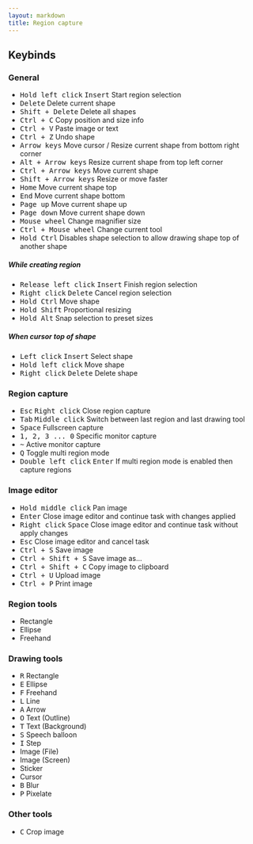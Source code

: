 ```yaml
---
layout: markdown
title: Region capture
---
```


## Keybinds

### General

* <kbd>Hold left click</kbd> <kbd>Insert</kbd> Start region selection
* <kbd>Delete</kbd> Delete current shape
* <kbd>Shift + Delete</kbd> Delete all shapes
* <kbd>Ctrl + C</kbd> Copy position and size info
* <kbd>Ctrl + V</kbd> Paste image or text
* <kbd>Ctrl + Z</kbd> Undo shape
* <kbd>Arrow keys</kbd> Move cursor / Resize current shape from bottom right corner
* <kbd>Alt + Arrow keys</kbd> Resize current shape from top left corner
* <kbd>Ctrl + Arrow keys</kbd> Move current shape
* <kbd>Shift + Arrow keys</kbd> Resize or move faster
* <kbd>Home</kbd> Move current shape top
* <kbd>End</kbd> Move current shape bottom
* <kbd>Page up</kbd> Move current shape up
* <kbd>Page down</kbd> Move current shape down
* <kbd>Mouse wheel</kbd> Change magnifier size
* <kbd>Ctrl + Mouse wheel</kbd> Change current tool
* <kbd>Hold Ctrl</kbd> Disables shape selection to allow drawing shape top of another shape

##### While creating region

* <kbd>Release left click</kbd> <kbd>Insert</kbd> Finish region selection
* <kbd>Right click</kbd> <kbd>Delete</kbd> Cancel region selection
* <kbd>Hold Ctrl</kbd> Move shape
* <kbd>Hold Shift</kbd> Proportional resizing
* <kbd>Hold Alt</kbd> Snap selection to preset sizes

##### When cursor top of shape

* <kbd>Left click</kbd> <kbd>Insert</kbd> Select shape
* <kbd>Hold left click</kbd> Move shape
* <kbd>Right click</kbd> <kbd>Delete</kbd> Delete shape

### Region capture

* <kbd>Esc</kbd> <kbd>Right click</kbd> Close region capture
* <kbd>Tab</kbd> <kbd>Middle click</kbd> Switch between last region and last drawing tool
* <kbd>Space</kbd> Fullscreen capture
* <kbd>1, 2, 3 ... 0</kbd> Specific monitor capture
* <kbd>~</kbd> Active monitor capture
* <kbd>Q</kbd> Toggle multi region mode
* <kbd>Double left click</kbd> <kbd>Enter</kbd> If multi region mode is enabled then capture regions

### Image editor

* <kbd>Hold middle click</kbd> Pan image
* <kbd>Enter</kbd> Close image editor and continue task with changes applied
* <kbd>Right click</kbd> <kbd>Space</kbd> Close image editor and continue task without apply changes
* <kbd>Esc</kbd> Close image editor and cancel task
* <kbd>Ctrl + S</kbd> Save image
* <kbd>Ctrl + Shift + S</kbd> Save image as...
* <kbd>Ctrl + Shift + C</kbd> Copy image to clipboard
* <kbd>Ctrl + U</kbd> Upload image
* <kbd>Ctrl + P</kbd> Print image

### Region tools

* Rectangle
* Ellipse
* Freehand

### Drawing tools

* <kbd>R</kbd> Rectangle
* <kbd>E</kbd> Ellipse
* <kbd>F</kbd> Freehand
* <kbd>L</kbd> Line
* <kbd>A</kbd> Arrow
* <kbd>O</kbd> Text (Outline)
* <kbd>T</kbd> Text (Background)
* <kbd>S</kbd> Speech balloon
* <kbd>I</kbd> Step
* Image (File)
* Image (Screen)
* Sticker
* Cursor
* <kbd>B</kbd> Blur
* <kbd>P</kbd> Pixelate

### Other tools

* <kbd>C</kbd> Crop image